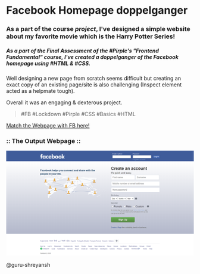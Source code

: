 # **Facebook Homepage doppelganger**
### As a part of the course *project*, I've designed a simple website about my favorite movie which is the Harry Potter Series!
##### As a part of the Final Assessment of the #Pirple's "Frontend Fundamental" course, I've created a doppelganger of the Facebook homepage using #HTML & #CSS.
Well designing a new page from scratch seems difficult but creating an exact copy of an existing page/site is also challenging 
(Inspect element acted as a helpmate tough).

Overall it was an engaging & dexterous project.
> #FB #Lockdown #Pirple
> #CSS #Basics #HTML

[Match the Webpage with FB here!](https://facebook.com/)

### :: The Output Webpage ::

![FB](https://github.com/guru-shreyansh/PIRPLE-Frontend-Fundamental-Projects/blob/master/Project%232/Project%20%232%23%20Output.png)

@guru-shreyansh
